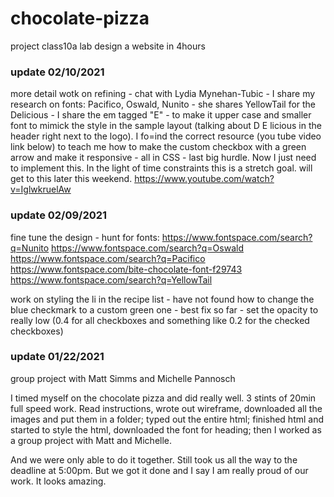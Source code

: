 # chocolate-pizza
project class10a lab design a website in 4hours

### update 02/10/2021
more detail wotk on refining - chat with Lydia Mynehan-Tubic - I share my research on fonts: Pacifico, Oswald, Nunito - she shares YellowTail for the Delicious - I share the em tagged "E" - to make it upper case and smaller font to mimick the style in the sample layout (talking about D E licious in the header right next to the logo).
I fo=ind the correct resource (you tube video link below) to teach me how to make the custom checkbox with a green arrow and make it responsive - all in CSS - last big hurdle. Now I just need to implement this. In the light of time constraints this is a stretch goal. will get to this later this weekend.
https://www.youtube.com/watch?v=IglwkruelAw

### update 02/09/2021
fine tune the design - hunt for fonts:
https://www.fontspace.com/search?q=Nunito
https://www.fontspace.com/search?q=Oswald
https://www.fontspace.com/search?q=Pacifico
https://www.fontspace.com/bite-chocolate-font-f29743
https://www.fontspace.com/search?q=YellowTail

work on styling the li in the recipe list - have not found how to change the blue checkmark to a custom green one - best fix so far - set the opacity to really low (0.4 for all checkboxes and something like 0.2 for the checked checkboxes)

### update 01/22/2021
group project with Matt Simms and Michelle Pannosch

I timed myself on the chocolate pizza and did really well. 3 stints of 20min full speed work. Read instructions, wrote out wireframe, downloaded all the images and put them in a folder; typed out the entire html; finished html and started to style the html, downloaded the font for heading; then I worked as a group project with Matt and Michelle.

And we were only able to do it together. Still took us all the way to the deadline at 5:00pm. But we got it done and I say I am really proud of our work. It looks amazing.